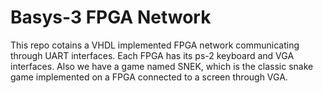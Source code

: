 # Basys-3 FPGA Network
 This repo cotains a VHDL implemented FPGA network communicating through UART interfaces. Each FPGA has its ps-2 keyboard and VGA interfaces.
 Also we have a game named SNEK, which is the classic snake game implemented on a FPGA connected to a screen through VGA.
